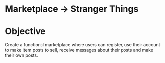 # Marketplace -> Stranger Things

# Objective
Create a functional marketplace where users can register, use their account to make item posts to sell, receive messages about their posts and make their own posts.
